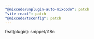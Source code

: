 ```yaml
---
"@mixcode/unplugin-auto-mixcode": patch
"vite-react": patch
"@mixcode/tsconfig": patch
---
```


feat(plugin): snippet/i18n

